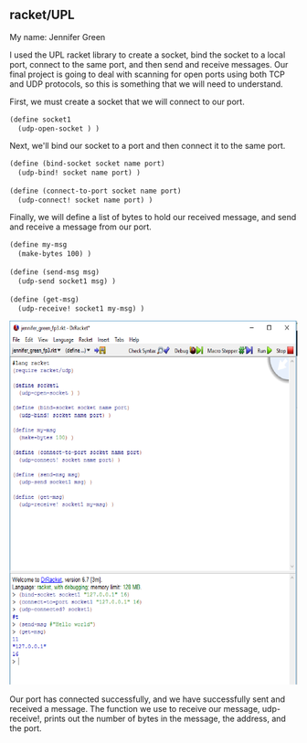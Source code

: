 ## racket/UPL
My name: Jennifer Green

I used the UPL racket library to create a socket, bind the socket to a local port, connect to the same port, and then send and receive messages.  Our final project is going to deal with scanning for open ports using both TCP and UDP protocols, so this is something that we will need to understand.  

First, we must create a socket that we will connect to our port.
```
(define socket1
  (udp-open-socket ) )
```
Next, we'll bind our socket to a port and then connect it to the same port.  
```
(define (bind-socket socket name port)
  (udp-bind! socket name port) )

(define (connect-to-port socket name port)
  (udp-connect! socket name port) )
```
Finally, we will define a list of bytes to hold our received message, and send and receive a message from our port.
```
(define my-msg
  (make-bytes 100) )

(define (send-msg msg)
  (udp-send socket1 msg) )

(define (get-msg)
  (udp-receive! socket1 my-msg) )
```

![program in action](/program_image_fp3.png?raw=true "program image")

Our port has connected successfully, and we have successfully sent and received a message.  The function we use to receive our message, udp-receive!, prints out the number of bytes in the message, the address, and the port.  
